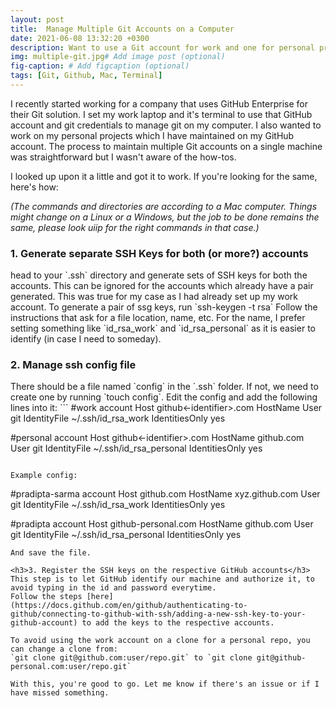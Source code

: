 ```yaml
---
layout: post
title:  Manage Multiple Git Accounts on a Computer 
date: 2021-06-08 13:32:20 +0300
description: Want to use a Git account for work and one for personal projects? Here's how.
img: multiple-git.jpg# Add image post (optional)
fig-caption: # Add figcaption (optional)
tags: [Git, Github, Mac, Terminal]
---
```

I recently started working for a company that uses GitHub Enterprise for their Git solution. I set my work laptop and it's terminal to use that GitHub account and git credentials to manage git on my computer.
I also wanted to work on my personal projects which I have maintained on my GitHub account. The process to maintain multiple Git accounts on a single machine was straightforward but I wasn't aware of the how-tos.

I looked up upon it a little and got it to work. If you're looking for the same, here's how:

*(The commands and directories are according to a Mac computer. Things might change on a Linux or a Windows, but the job to be done remains the same, please look uiip for the right commands in that case.)*
<h3>1. Generate separate SSH Keys for both (or more?) accounts</h3>
head to your `.ssh` directory and generate sets of SSH keys for both the accounts. This can be ignored for the accounts which already have a pair generated. This was true for my case as I had already set up my work account.
To generate a pair of ssg keys, run `ssh-keygen -t rsa`
Follow the instructions that ask for a file location, name, etc. For the name, I prefer setting something like `id_rsa_work` and `id_rsa_personal` as it is easier to identify (in case I need to someday).

<h3>2. Manage ssh config file</h3>
There should be a file named `config` in the `.ssh` folder. If not, we need to create one by running `touch config`.
Edit the config and add the following lines into it:
```
#work account
Host github<-identifier>.com
   HostName <enterprice github host>
   User git
   IdentityFile ~/.ssh/id_rsa_work
   IdentitiesOnly yes

#personal account
Host github<-identifier>.com
   HostName github.com
   User git
   IdentityFile ~/.ssh/id_rsa_personal
   IdentitiesOnly yes
```

Example config:
```
#pradipta-sarma account
Host github.com
   HostName xyz.github.com
   User git
   IdentityFile ~/.ssh/id_rsa_work
   IdentitiesOnly yes

#pradipta account
Host github-personal.com
   HostName github.com
   User git
   IdentityFile ~/.ssh/id_rsa_personal
   IdentitiesOnly yes
```
And save the file.

<h3>3. Register the SSH keys on the respective GitHub accounts</h3>
This step is to let GitHub identify our machine and authorize it, to avoid typing in the id and password everytime.
Follow the steps [here](https://docs.github.com/en/github/authenticating-to-github/connecting-to-github-with-ssh/adding-a-new-ssh-key-to-your-github-account) to add the keys to the respective accounts.

To avoid using the work account on a clone for a personal repo, you can change a clone from:
`git clone git@github.com:user/repo.git` to `git clone git@github-personal.com:user/repo.git`

With this, you're good to go. Let me know if there's an issue or if I have missed something.
